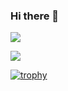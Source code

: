 ### Hi there 👋

<!--
**GaganaB/GaganaB** is a ✨ _special_ ✨ repository because its `README.md` (this file) appears on your GitHub profile.

Here are some ideas to get you started:

- 🔭 I’m currently working on ...
- 🌱 I’m currently learning ...
- 👯 I’m looking to collaborate on ...
- 🤔 I’m looking for help with ...
- 💬 Ask me about ...
- 📫 How to reach me: ...
- 😄 Pronouns: ...
- ⚡ Fun fact: ...
-->

![](https://visitor-badge.glitch.me/badge?page_id=GaganaB.GaganaB)

![](https://github-profile-summary-cards.vercel.app/api/cards/profile-details?username=GaganaB&theme=github_dark)

[![trophy](https://github-profile-trophy.vercel.app/?username=GaganaB&theme=juicyfresh&no-frame=true&row=1&&margin-w=20&no-bg=true)](https://github-profile-trophy.vercel.app/?username=GaganaB&theme=juicyfresh&no-frame=true&row=1&&margin-w=20&no-bg=true)
  
